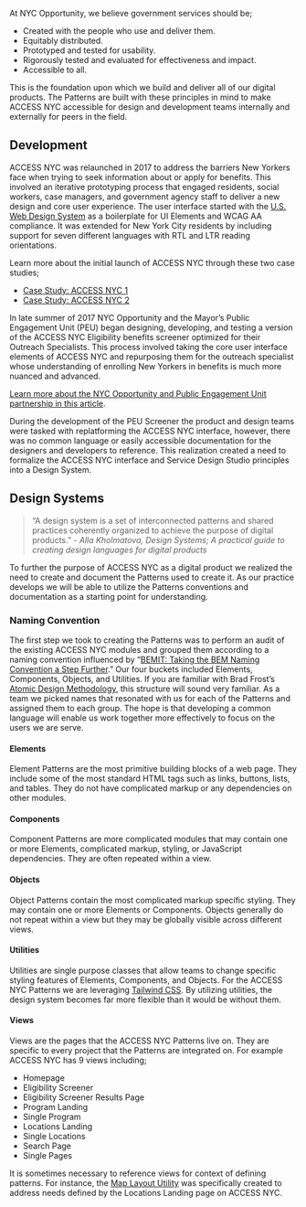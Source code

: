At NYC Opportunity, we believe government services should be;

* Created with the people who use and deliver them.
* Equitably distributed.
* Prototyped and tested for usability.
* Rigorously tested and evaluated for effectiveness and impact.
* Accessible to all.

This is the foundation upon which we build and deliver all of our digital products. The Patterns are built with these principles in mind to make ACCESS NYC accessible for design and development teams internally and externally for peers in the field.

## Development
ACCESS NYC was relaunched in 2017 to address the barriers New Yorkers face when trying to seek information about or apply for benefits. This involved an iterative prototyping process that engaged residents, social workers, case managers, and government agency staff to deliver a new design and core user experience. The user interface started with the [U.S. Web Design System](https://designsystem.digital.gov/) as a boilerplate for UI Elements and WCAG AA compliance. It was extended for New York City residents by including support for seven different languages with RTL and LTR reading orientations.

Learn more about the initial launch of ACCESS NYC through these two case studies;

* [Case Study: ACCESS NYC 1](https://civicservicedesign.com/case-study-access-nyc-part-1-5ccdf1c4a520)
* [Case Study: ACCESS NYC 2](https://civicservicedesign.com/case-study-access-nyc-part-2-f86130ebdead)

In late summer of 2017 NYC Opportunity and the Mayor’s Public Engagement Unit (PEU) began designing, developing, and testing a version of the ACCESS NYC Eligibility benefits screener optimized for their Outreach Specialists. This process involved taking the core user interface elements of ACCESS NYC and repurposing them for the outreach specialist whose understanding of enrolling New Yorkers in benefits is much more nuanced and advanced.

[Learn more about the NYC Opportunity and Public Engagement Unit partnership in this article](https://medium.com/nyc-opportunity/nyc-opportunity-and-the-public-engagement-unit-partner-for-facilitated-benefits-screening-and-e889407ccf4c).

During the development of the PEU Screener the product and design teams were tasked with replatforming the ACCESS NYC interface, however, there was no common language or easily accessible documentation for the designers and developers to reference. This realization created a need to formalize the ACCESS NYC interface and Service Design Studio principles into a Design System.

## Design Systems

> “A design system is a set of interconnected patterns and shared practices coherently organized to achieve the purpose of digital products.”
_- Alla Kholmatova, Design Systems; A practical guide to creating design languages for digital products_

To further the purpose of ACCESS NYC as a digital product we realized the need to create and document the Patterns used to create it. As our practice develops we will be able to utilize the Patterns conventions and documentation as a starting point for understanding.

### Naming Convention
The first step we took to creating the Patterns was to perform an audit of the existing ACCESS NYC modules and grouped them according to a naming convention influenced by “[BEMIT: Taking the BEM Naming Convention a Step Further](https://csswizardry.com/2015/08/bemit-taking-the-bem-naming-convention-a-step-further/).” Our four buckets included Elements, Components, Objects, and Utilities. If you are familiar with Brad Frost’s [Atomic Design Methodology](http://atomicdesign.bradfrost.com/chapter-2/), this structure will sound very familiar. As a team we picked names that resonated with us for each of the Patterns and assigned them to each group. The hope is that developing a common language will enable us work together more effectively to focus on the users we are serve.

#### Elements
Element Patterns are the most primitive building blocks of a web page. They include some of the most standard HTML tags such as links, buttons, lists, and tables. They do not have complicated markup or any dependencies on other modules.

#### Components
Component Patterns are more complicated modules that may contain one or more Elements, complicated markup, styling, or JavaScript dependencies. They are often repeated within a view.

#### Objects
Object Patterns contain the most complicated markup specific styling. They may contain one or more Elements or Components. Objects generally do not repeat within a view but they may be globally visible across different views.

#### Utilities
Utilities are single purpose classes that allow teams to change specific styling features of Elements, Components, and Objects. For the ACCESS NYC Patterns we are leveraging [Tailwind CSS](https://tailwindcss.com). By utilizing utilities, the design system becomes far more flexible than it would be without them.

#### Views
Views are the pages that the ACCESS NYC Patterns live on. They are specific to every project that the Patterns are integrated on. For example ACCESS NYC has 9 views including;

* Homepage
* Eligibility Screener
* Eligibility Screener Results Page
* Program Landing
* Single Program
* Locations Landing
* Single Locations
* Search Page
* Single Pages

It is sometimes necessary to reference views for context of defining patterns. For instance, the [Map Layout Utility](layouts#map) was specifically created to address needs defined by the Locations Landing page on ACCESS NYC.
